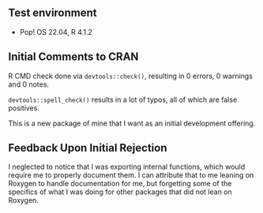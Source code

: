 ## Test environment

- Pop! OS 22.04, R 4.1.2

## Initial Comments to CRAN

R CMD check done via `devtools::check()`, resulting in 0 errors, 0 warnings and 0 notes.

`devtools::spell_check()` results in a lot of typos, all of which are false positives.

This is a new package of mine that I want as an initial development offering.

## Feedback Upon Initial Rejection

I neglected to notice that I was exporting internal functions, which would require me to properly document them. I can attribute that to me leaning on Roxygen to handle documentation for me, but forgetting some of the specifics of what I was doing for other packages that did not lean on Roxygen.
